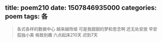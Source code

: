 title: poem210
date: 1507846935000
categories: poem
tags: 各
---
> 各式各样的数据中心
越来越玲琅
可是我甜甜的梦和思念啊
还无处安放
早安
孤独小美
格致别趣
六点起床210天 迟到7天